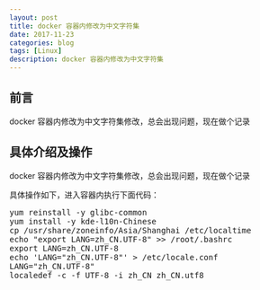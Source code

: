 ```yaml
---
layout: post
title: docker 容器内修改为中文字符集
date: 2017-11-23
categories: blog
tags: [Linux]
description: docker 容器内修改为中文字符集
---
```



## 前言
docker 容器内修改为中文字符集修改，总会出现问题，现在做个记录

## 具体介绍及操作

docker 容器内修改为中文字符集修改，总会出现问题，现在做个记录

具体操作如下，进入容器内执行下面代码：

<pre>
yum reinstall -y glibc-common
yum install -y kde-l10n-Chinese
cp /usr/share/zoneinfo/Asia/Shanghai /etc/localtime
echo "export LANG=zh_CN.UTF-8" >> /root/.bashrc
export LANG=zh_CN.UTF-8
echo 'LANG="zh_CN.UTF-8"' > /etc/locale.conf
LANG="zh_CN.UTF-8"
localedef -c -f UTF-8 -i zh_CN zh_CN.utf8


</pre>




